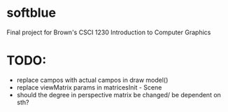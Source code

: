 # softblue
Final project for Brown's CSCI 1230 Introduction to Computer Graphics

# TODO:
- replace campos with actual campos in draw model()
- replace viewMatrix params in matricesInit - Scene
- should the degree in perspective matrix be changed/ be dependent on sth?
